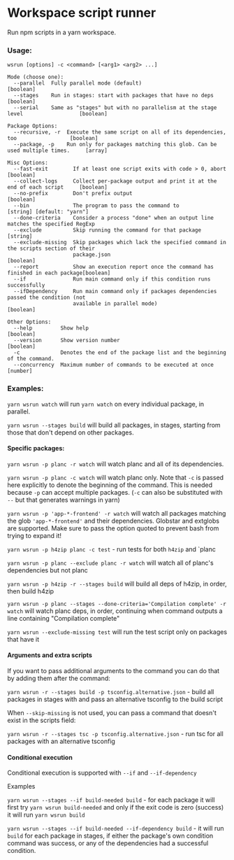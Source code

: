 # Workspace script runner

Run npm scripts in a yarn workspace.

### Usage:

```
wsrun [options] -c <command> [<arg1> <arg2> ...]

Mode (choose one):
  --parallel  Fully parallel mode (default)                                                [boolean]
  --stages    Run in stages: start with packages that have no deps                         [boolean]
  --serial    Same as "stages" but with no parallelism at the stage level                  [boolean]

Package Options:
  --recursive, -r  Execute the same script on all of its dependencies, too                 [boolean]
  --package, -p    Run only for packages matching this glob. Can be used multiple times.     [array]

Misc Options:
  --fast-exit        If at least one script exits with code > 0, abort                     [boolean]
  --collect-logs     Collect per-package output and print it at the end of each script     [boolean]
  --no-prefix        Don't prefix output                                                   [boolean]
  --bin              The program to pass the command to                   [string] [default: "yarn"]
  --done-criteria    Consider a process "done" when an output line matches the specified RegExp
  --exclude          Skip running the command for that package                              [string]
  --exclude-missing  Skip packages which lack the specified command in the scripts section of their
                     package.json                                                          [boolean]
  --report           Show an execution report once the command has finished in each package[boolean]
  --if               Run main command only if this condition runs successfully
  --ifDependency     Run main command only if packages dependencies passed the condition (not
                     available in parallel mode)                                           [boolean]

Other Options:
  --help         Show help                                                                 [boolean]
  --version      Show version number                                                       [boolean]
  -c             Denotes the end of the package list and the beginning of the command.
  --concurrency  Maximum number of commands to be executed at once                          [number]

```

### Examples:

`yarn wsrun watch` will run `yarn watch` on every individual package, in parallel.

`yarn wsrun --stages build` will build all packages, in stages, starting from those that don't depend on other packages.

#### Specific packages:

`yarn wsrun -p planc -r watch` will watch planc and all of its dependencies.

`yarn wsrun -p planc -c watch` will watch planc only. Note that `-c` is passed here explicitly to
denote the beginning of the command. This is needed because `-p` can accept multiple packages. (`-c`
can also be substituted with `--` but that generates warnings in yarn)

`yarn wsrun -p 'app-*-frontend' -r watch` will watch all packages matching the glob
`'app-*-frontend'` and their dependencies. Globstar and extglobs are supported. Make sure to pass
the option quoted to prevent bash from trying to expand it!

`yarn wsrun -p h4zip planc -c test` - run tests for both `h4zip` and `planc

`yarn wsrun -p planc --exclude planc -r watch` will watch all of planc's dependencies but not planc

`yarn wsrun -p h4zip -r --stages build` will build all deps of h4zip, in order, then build h4zip

`yarn wsrun -p planc --stages --done-criteria='Compilation complete' -r watch` will watch planc deps,
in order, continuing when command outputs a line containing "Compilation complete"

`yarn wsrun --exclude-missing test` will run the test script only on packages that have it

#### Arguments and extra scripts

If you want to pass additional arguments to the command you can do that by adding them after the
command:

`yarn wsrun -r --stages build -p tsconfig.alternative.json` - build all packages in stages with
and pass an alternative tsconfig to the build script

When `--skip-missing` is not used, you can pass a command that doesn't exist in the scripts field:

`yarn wsrun -r --stages tsc -p tsconfig.alternative.json` - run tsc for all packages with an alternative tsconfig

#### Conditional execution

Conditional execution is supported with `--if` and `--if-dependency`

Examples

`yarn wsrun --stages --if build-needed build` - for each package it will first try `yarn wsrun build-needed` and only if the exit code is zero (success) it will run `yarn wsrun build`

`yarn wsrun --stages --if build-needed --if-dependency build` - it will run `build` for each package in stages, if either the package's own condition command was success, or any of the dependencies had a successful condition.
